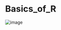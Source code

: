 
# Basics_of_R
![image](https://github.com/Gauravsingh-work/Basics_of_R/assets/101575355/673cca79-027f-49df-ac07-b6912e907a24)
